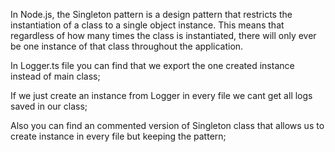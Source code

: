 
In Node.js, the Singleton pattern is a design pattern that restricts the instantiation of a class to a single object instance. This means that regardless of how many times the class is instantiated, there will only ever be one instance of that class throughout the application.

In Logger.ts file you can find that we export the one created instance instead of main class;

If we just create an instance from Logger in every file we cant get all logs saved in our class;

Also you can find an commented version of Singleton class that allows us to create instance in every file but keeping the pattern;